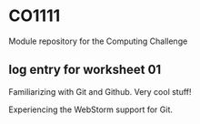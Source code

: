 # CO1111
Module repository for the Computing Challenge

## log entry for worksheet 01
Familiarizing with Git and Github. Very cool stuff!

Experiencing the WebStorm support for Git.
